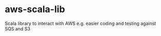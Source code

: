 # aws-scala-lib
Scala library to interact with AWS e.g. easier coding and testing against SQS and S3
